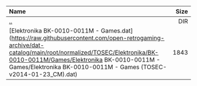 |Name|Size|
|:---|---:|
|[..](../index.html)|DIR|
|[Elektronika BK-0010-0011M - Games.dat](https://raw.githubusercontent.com/open-retrogaming-archive/dat-catalog/main/root/normalized/TOSEC/Elektronika/BK-0010-0011M/Games/Elektronika BK-0010-0011M - Games/Elektronika BK-0010-0011M - Games (TOSEC-v2014-01-23_CM).dat)|1843|
